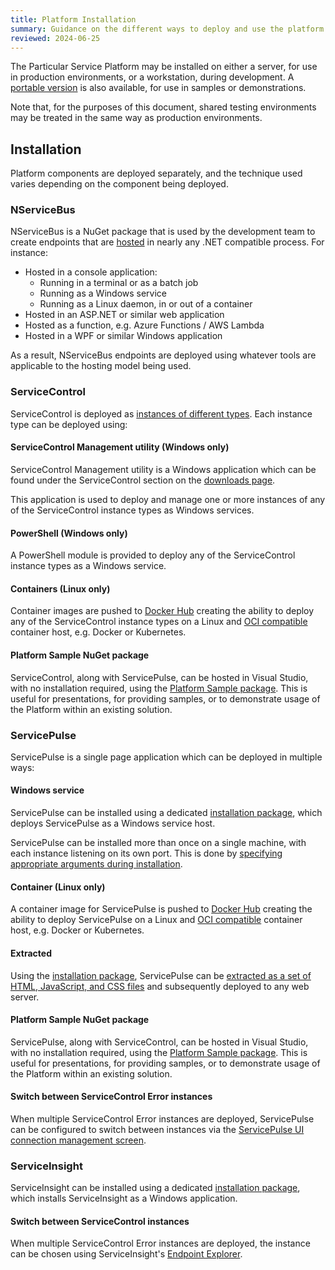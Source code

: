 ```yaml
---
title: Platform Installation
summary: Guidance on the different ways to deploy and use the platform
reviewed: 2024-06-25
---
```


The Particular Service Platform may be installed on either a server, for use in production environments, or a workstation, during development. A [portable version](platform-sample-package.md) is also available, for use in samples or demonstrations.

Note that, for the purposes of this document, shared testing environments may be treated in the same way as production environments.

## Installation

Platform components are deployed separately, and the technique used varies depending on the component being deployed.

### NServiceBus

NServiceBus is a NuGet package that is used by the development team to create endpoints that are [hosted](/nservicebus/hosting/) in nearly any .NET compatible process. For instance:

- Hosted in a console application:
  - Running in a terminal or as a batch job
  - Running as a Windows service
  - Running as a Linux daemon, in or out of a container
- Hosted in an ASP.NET or similar web application
- Hosted as a function, e.g. Azure Functions / AWS Lambda
- Hosted in a WPF or similar Windows application

As a result, NServiceBus endpoints are deployed using whatever tools are applicable to the hosting model being used.

### ServiceControl

ServiceControl is deployed as [instances of different types](/servicecontrol/#servicecontrol-instance-types). Each instance type can be deployed using:

#### ServiceControl Management utility (Windows only)

ServiceControl Management utility is a Windows application which can be found under the ServiceControl section on the [downloads page](https://particular.net/downloads).

This application is used to deploy and manage one or more instances of any of the ServiceControl instance types as Windows services.

#### PowerShell (Windows only)

A PowerShell module is provided to deploy any of the ServiceControl instance types as a Windows service.

#### Containers (Linux only)

Container images are pushed to [Docker Hub](https://hub.docker.com/u/particular) creating the ability to deploy any of the ServiceControl instance types on a Linux and [OCI compatible](https://opencontainers.org/) container host, e.g. Docker or Kubernetes.

#### Platform Sample NuGet package

ServiceControl, along with ServicePulse, can be hosted in Visual Studio, with no installation required, using the [Platform Sample package](/platform/platform-sample-package.md). This is useful for presentations, for providing samples, or to demonstrate usage of the Platform within an existing solution.

### ServicePulse

ServicePulse is a single page application which can be deployed in multiple ways:

#### Windows service

ServicePulse can be installed using a dedicated [installation package](https://particular.net/downloads), which deploys ServicePulse as a Windows service host.

ServicePulse can be installed more than once on a single machine, with each instance listening on its own port. This is done by [specifying appropriate arguments during installation](/servicepulse/installation.md#installation-available-installation-parameters).

#### Container (Linux only)

A container image for ServicePulse is pushed to [Docker Hub](https://hub.docker.com/u/particular) creating the ability to deploy ServicePulse on a Linux and [OCI compatible](https://opencontainers.org/) container host, e.g. Docker or Kubernetes.

#### Extracted

Using the [installation package](https://particular.net/downloads), ServicePulse can be [extracted as a set of HTML, JavaScript, and CSS files](/servicepulse/install-servicepulse-in-iis.md#basic-setup-detailed-steps) and subsequently deployed to any web server.

#### Platform Sample NuGet package

ServicePulse, along with ServiceControl, can be hosted in Visual Studio, with no installation required, using the [Platform Sample package](/platform/platform-sample-package.md). This is useful for presentations, for providing samples, or to demonstrate usage of the Platform within an existing solution.

#### Switch between ServiceControl Error instances

When multiple ServiceControl Error instances are deployed, ServicePulse can be configured to switch between instances via the [ServicePulse UI connection management screen](/servicepulse/host-config.md#configuring-connections-via-the-servicepulse-ui).

### ServiceInsight

ServiceInsight can be installed using a dedicated [installation package](https://particular.net/downloads), which installs ServiceInsight as a Windows application.

#### Switch between ServiceControl instances

When multiple ServiceControl Error instances are deployed, the instance can be chosen using ServiceInsight's [Endpoint Explorer](/serviceinsight/#endpoint-explorer).
